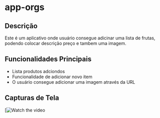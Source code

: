 # app-orgs

## Descrição
Este é um aplicativo onde usuário consegue adicinar uma lista de frutas, podendo colocar descrição preço e tambem uma imagem.

## Funcionalidades Principais
- Lista produtos adciondos
- Funcionalidade de adicionar novo item
- O usuário consegue adicionar uma imagem através da URL

## Capturas de Tela
[![Watch the video](https://imgur.com/kdrjN1O)


